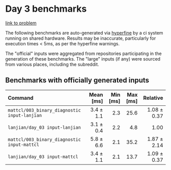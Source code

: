 # Day 3 benchmarks

[link to problem](http://adventofcode.com/2021/day/3)

The following benchmarks are auto-generated via [hyperfine](https://github.com/sharkdp/hyperfine) by a ci system running on shared hardware. Results may be inaccurate, particularly for execution times < 5ms, as per the hyperfine warnings.

The "official" inputs were aggregated from repositories participating in the generation of these benchmarks. The "large" inputs (if any) were sourced from various places, including the subreddit.

## Benchmarks with officially generated inputs
| Command | Mean [ms] | Min [ms] | Max [ms] | Relative |
|:---|---:|---:|---:|---:|
| `mattcl/003_binary_diagnostic input-lanjian` | 3.4 ± 1.1 | 2.3 | 25.6 | 1.08 ± 0.37 |
| `lanjian/day_03 input-lanjian` | 3.1 ± 0.4 | 2.2 | 4.8 | 1.00 |
| `mattcl/003_binary_diagnostic input-mattcl` | 5.8 ± 6.6 | 2.1 | 35.2 | 1.87 ± 2.14 |
| `lanjian/day_03 input-mattcl` | 3.4 ± 1.1 | 2.1 | 13.7 | 1.09 ± 0.37 |
